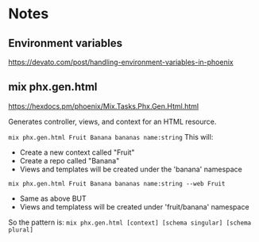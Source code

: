 # Notes

## Environment variables
https://devato.com/post/handling-environment-variables-in-phoenix

## mix phx.gen.html
https://hexdocs.pm/phoenix/Mix.Tasks.Phx.Gen.Html.html

Generates controller, views, and context for an HTML resource.

`mix phx.gen.html Fruit Banana bananas name:string`
This will:
- Create a new context called "Fruit"
- Create a repo called "Banana"
- Views and templates will be created under the 'banana' namespace

`mix phx.gen.html Fruit Banana bananas name:string --web Fruit`
- Same as above BUT
- Views and templatess will be created under 'fruit/banana' namespace

So the pattern is:
`mix phx.gen.html [context] [schema singular] [schema plural]`
